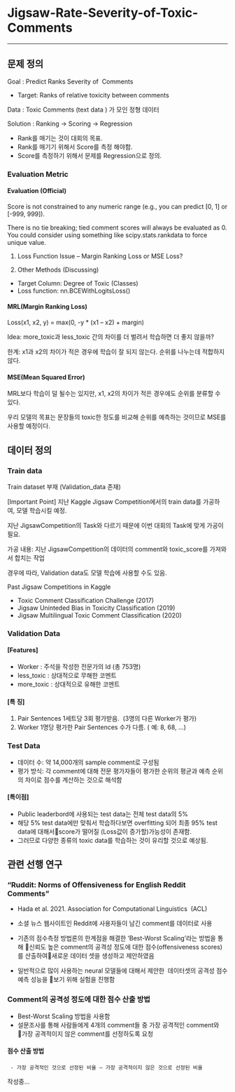 # Jigsaw-Rate-Severity-of-Toxic-Comments

--- 

## 문제 정의

 Goal : Predict Ranks Severity of  Comments
 
- Target: Ranks of relative toxicity between comments

 Data : Toxic Comments (text data ) 가 모인 정형 데이터
 
 Solution : Ranking -> Scoring -> Regression  
- Rank를 매기는 것이 대회의 목표.
- Rank를 매기기 위해서 Score를 측정 해야함.
- Score를 측정하기 위해서 문제를 Regression으로 정의.


### Evaluation Metric

#### Evaluation (Official)

Score is not constrained to any numeric range (e.g., you can predict [0, 1] or [-999, 999]).

There is no tie breaking; tied comment scores will always be evaluated as 0. You could consider using something like scipy.stats.rankdata to force unique value.

1) Loss Function Issue – Margin Ranking Loss or MSE Loss?

2) Other Methods (Discussing)
- Target Column: Degree of Toxic (Classes)
- Loss function: nn.BCEWithLogitsLoss()

#### MRL(Margin Ranking Loss)

Loss(x1, x2, y) = max(0, -y * (x1 – x2) + margin)

Idea: more_toxic과 less_toxic 간의 차이를 더 벌려서 학습하면 더 좋지 않을까?

한계: x1과 x2의 차이가 적은 경우에 학습이 잘 되지 않는다. 순위를 나누는데 적합하지 않다.

#### MSE(Mean Squared Error)

MRL보다 학습이 덜 될수는 있지만, x1, x2의 차이가 적은 경우에도 순위를 분류할 수 있다.

우리 모델의 목표는 문장들의 toxic한 정도를 비교해 순위를 예측하는 것이므로 MSE를 사용할 예정이다.


## 데이터 정의

### Train data

Train dataset 부재 (Validation_data 존재)

[Important Point] 지난 Kaggle Jigsaw Competition에서의 train data를 가공하여, 모델 학습시킬 예정.

지난 JigsawCompetition의 Task와 다르기 때문에 이번 대회의 Task에 맞게 가공이 필요.

가공 내용: 지난 JigsawCompetition의 데이터의 comment와 toxic_score를 가져와서 합치는 작업

경우에 따라, Validation data도 모델 학습에 사용할 수도 있음.

Past Jigsaw Competitions in Kaggle 
- Toxic Comment Classification Challenge (2017)
- Jigsaw Uninteded Bias in Toxicity Classification (2019)
- Jigsaw Multilingual Toxic Comment Classification (2020)


### Validation Data
#### [Features]
- Worker : 주석을 작성한 전문가의 Id (총 753명)
- less_toxic : 상대적으로 무해한 코멘트
- more_toxic : 상대적으로 유해한 코멘트

#### [특 징]
 1) Pair Sentences 1세트당 3회 평가받음.  (3명의 다른 Worker가 평가)
 2) Worker 1명당 평가한 Pair Sentences 수가 다름. ( 예: 8, 68, ...)

### Test Data

- 데이터 수: 약 14,000개의 sample comment로 구성됨
- 평가 방식: 각 comment에 대해 전문 평가자들이 평가한 순위의 평균과 예측 순위의 차이로 점수를 계산하는 것으로 해석함

#### [특이점]
- Public leaderbord에 사용되는 test data는 전체 test data의 5%
- 해당 5% test data에만 맞춰서 학습하다보면 overfitting 되어 최종 95% test data에 대해서score가 떨어질 (Loss값이 증가할)가능성이 존재함.
- 그러므로 다양한 종류의 toxic data를 학습하는 것이 유리할 것으로 예상됨.


## 관련 선행 연구
### “Ruddit: Norms of Offensiveness for English Reddit Comments”
- Hada et al. 2021. Association for Computational Linguistics  (ACL)
- 소셜 뉴스 웹사이트인 Reddit에 사용자들이 남긴 comment를 데이터로 사용
- 기존의 점수측정 방법론의 한계점을 해결한 ‘Best-Worst Scaling’라는 방법을 통해 신뢰도 높은 comment의 공격성 정도에 대한 점수(offensiveness scores)를 산출하여새로운 데이터 셋을 생성하고 제안하였음

- 일반적으로 많이 사용하는 neural 모델들에 대해서 제안한  데이터셋의 공격성 점수 예측 성능을 보기 위해 실험을 진행함

### Comment의 공격성 정도에 대한 점수 산출 방법 

- Best-Worst Scaling 방법을 사용함
- 설문조사를 통해 사람들에게 4개의 comment들 중 가장 공격적인 comment와 가장 공격적이지 않은 comment를 선정하도록 요청

#### 점수 산출 방법  
     - 가장 공격적인 것으로 선정된 비율 – 가장 공격적이지 않은 것으로 선정된 비율


작성중...
